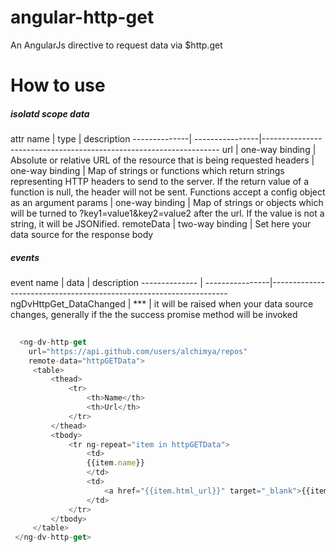 # angular-http-get
An AngularJs directive to request data via $http.get

# How to use
<h5>isolatd scope data</h5>
  attr name   |     type        |   description    
--------------| ----------------|-------------------------------------------------------------------
url           | one-way binding | Absolute or relative URL of the resource that is being requested
headers       | one-way binding | Map of strings or functions which return strings representing HTTP headers to send to the server. If the return value of a function is null, the header will not be sent. Functions accept a config object as an argument
params        | one-way binding | Map of strings or objects which will be turned to ?key1=value1&key2=value2 after the url. If the value is not a string, it will be JSONified.
remoteData    | two-way binding | Set here your data source  for the response body

<h5>events</h5>
  event name            |     data        |   description    
--------------          | ----------------|-------------------------------------------------------------------
ngDvHttpGet_DataChanged |     ***         | it will be raised when your data source changes, generally if the the success promise method will be invoked



```javascript
 
  <ng-dv-http-get 
    url="https://api.github.com/users/alchimya/repos"  
    remote-data="httpGETData">
     <table>
         <thead>
             <tr>
                 <th>Name</th>
                 <th>Url</th>
             </tr>
         </thead>
         <tbody>
             <tr ng-repeat="item in httpGETData">
                 <td>
                 {{item.name}}
                 </td>
                 <td>
                     <a href="{{item.html_url}}" target="_blank">{{item.html_url}}</a>
                 </td>
             </tr>
         </tbody>
     </table>
 </ng-dv-http-get>
 
```
